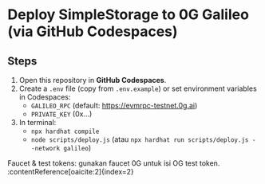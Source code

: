 # Deploy SimpleStorage to 0G Galileo (via GitHub Codespaces)

## Steps
1. Open this repository in **GitHub Codespaces**.
2. Create a `.env` file (copy from `.env.example`) or set environment variables in Codespaces:
   - `GALILEO_RPC` (default: https://evmrpc-testnet.0g.ai)
   - `PRIVATE_KEY` (0x...)
3. In terminal:
   - `npx hardhat compile`
   - `node scripts/deploy.js`  (atau `npx hardhat run scripts/deploy.js --network galileo`)

Faucet & test tokens: gunakan faucet 0G untuk isi OG test token. :contentReference[oaicite:2]{index=2}

